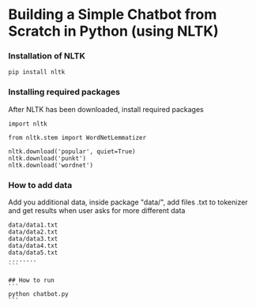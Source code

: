 # Building a Simple Chatbot from Scratch in Python (using NLTK)

### Installation of NLTK
```
pip install nltk
```

### Installing required packages
After NLTK has been downloaded, install required packages

```
import nltk

from nltk.stem import WordNetLemmatizer

nltk.download('popular', quiet=True)
nltk.download('punkt') 
nltk.download('wordnet') 
```

### How to add data
Add you additional data, inside package "data/", add files .txt to tokenizer and get results when user asks for more different data

````
data/data1.txt
data/data2.txt
data/data3.txt
data/data4.txt
data/data5.txt
........
```

## How to run
```
python chatbot.py
```
